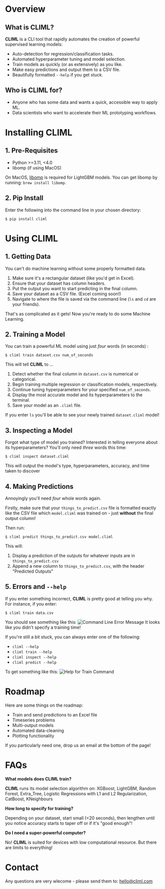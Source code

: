 # Overview

## What is CLIML?

**CLIML** is a CLI tool that rapidly automates the creation of powerful supervised learning models:

- Auto-detection for regression/classification tasks.
- Automated hyperparameter tuning and model selection.
- Train models as quickly (or as extensively) as you like.
- Make easy predictions and output them to a CSV file.
- Beautifully formatted `--help` if you get stuck.

## Who is CLIML for?

- Anyone who has some data and wants a quick, accessible way to apply ML.
- Data scientists who want to accelerate their ML prototyping workflows.

# Installing CLIML

## 1. Pre-Requisites

- Python >=3.11, <4.0
- libomp (if using MacOS)

On MacOS, [libomp](https://formulae.brew.sh/formula/libomp) is required for LightGBM models. You can get libomp by running: `brew install libomp`.

## 2. Pip Install

Enter the following into the command line in your chosen directory:

```console
$ pip install climl
```

# Using CLIML

## 1. Getting Data

You can't do machine learning without some properly formatted data. 

1. Make sure it's a rectangular dataset (like you'd get in Excel).
2. Ensure that your dataset has column headers.
3. Put the output you want to start predicting in the final column.
4. Save your dataset as a CSV file. (Excel coming soon!)
5. Navigate to where the file is saved via the command line (`ls` and `cd` are your friends).

That's as complicated as it gets! Now you're ready to do some Machine Learning.

## 2. Training a Model

You can train a powerful ML model using just *four* words (in seconds) :

```console
$ climl train dataset.csv num_of_seconds
```

This will tell **CLIML** to ... 

1. Detect whether the final column in `dataset.csv` is numerical or categorical.
2. Begin training multiple regression or classification models, respectively.
3. Continue tuning hyperparameters for your specified `num_of_seconds`.
4. Display the most accurate model and its hyperparameters to the terminal.
5. Save your model as an `.climl` file.

If you enter `ls` you'll be able to see your newly trained `dataset.climl` model!

## 3. Inspecting a Model

Forgot what type of model you trained? Interested in telling everyone about its hyperparameters? You'll only need *three* words this time:

```console
$ climl inspect dataset.climl
```

This will output the model's type, hyperparameters, accuracy, and time taken to discover

## 4. Making Predictions

Annoyingly you'll need *four* whole words again. 

Firstly, make sure that your `things_to_predict.csv` file is formatted exactly like the CSV file which `model.climl` was trained on - just **without** the final output column!

Then run:

```
$ climl predict things_to_predict.csv model.climl
```

This will:
1. Display a prediction of the outputs for whatever inputs are in `things_to_predict.csv` 
2. Append a new column to `things_to_predict.csv`, with the header "Predicted Outputs"

## 5. Errors and `--help`

If you enter something incorrect, **CLIML** is pretty good at telling you why. For instance, if you enter:

```console
$ climl train data.csv
```

You should see something like this:
![Command Line Error Message](error.png)
It looks like you didn't specify a training time!

If you're still a bit stuck, you can always enter one of the following:

- `climl --help`
- `climl train --help`
- `climl inspect --help`
- `climl predict --help`

To get something like this:
![Help for Train Command](train--help.png)

# Roadmap

Here are some things on the roadmap: 

- Train and send predictions to an Excel file
- Timeseries problems
- Multi-output models
- Automated data-cleaning
- Plotting functionality

If you particularly need one, drop us an email at the bottom of the page! 

# FAQs

**What models does CLIML train?**

**CLIML** runs its model selection algorithm on: XGBoost, LightGBM, Random Forest, Extra_Tree, Logistic Regressions with L1 and L2 Regularization, CatBoost, KNeighbours

**How long to specify for training?**

Depending on your dataset, start small (<20 seconds), then lengthen until you notice accuracy starts to taper off or if it's "good enough"!

**Do I need a super-powerful computer?**

No! **CLIML** is suited for devices with low computational resource. But there are limits to everything!

# Contact

Any questions are very wlecome - please send them to: [hello@climl.com](mailto:hello@climl.com)